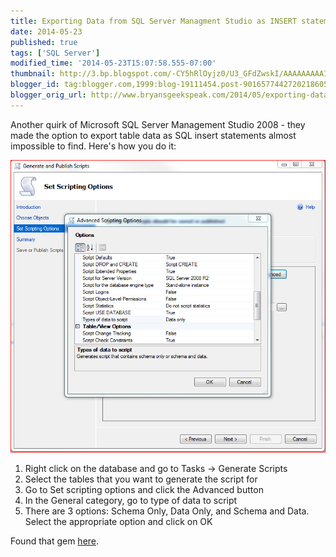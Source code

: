```yaml
---
title: Exporting Data from SQL Server Managment Studio as INSERT statements
date: 2014-05-23
published: true
tags: ['SQL Server']
modified_time: '2014-05-23T15:07:58.555-07:00'
thumbnail: http://3.bp.blogspot.com/-CY5hRlOyjz0/U3_GFdZwskI/AAAAAAAAAI0/xTkdj6i4BH0/s72-c/ExportDataAsSQLInsertStatements.PNG
blogger_id: tag:blogger.com,1999:blog-19111454.post-9016577442720218605
blogger_orig_url: http://www.bryansgeekspeak.com/2014/05/exporting-data-from-sql-server.html
---
```


Another quirk of Microsoft SQL Server Management Studio 2008 - they made the option to export table data as SQL insert statements almost impossible to find.  Here's how you do it:  

![Export As Inserts!](./images/ExportDataAsSQLInsertStatements.png)

1. Right click on the database and go to Tasks -> Generate Scripts
1. Select the tables that you want to generate the script for
1. Go to Set scripting options and click the Advanced button
1. In the General category, go to type of data to script
1. There are 3 options: Schema Only, Data Only, and Schema and Data. Select the appropriate option and click on OK

Found that gem <a href="http://stackoverflow.com/questions/982568/what-is-the-best-way-to-auto-generate-insert-statements-for-a-sql-server-table">here</a>.
